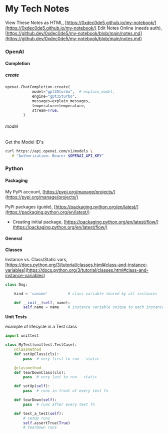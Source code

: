# My Tech Notes

View These Notes as HTML, [https://0xdec0de5.github.io/my-notebook/](https://0xdec0de5.github.io/my-notebook/)
Edit Notes Online (needs auth), [https://github.dev/0xdec0de5/my-notebook/blob/main/notes.md](https://github.dev/0xdec0de5/my-notebook/blob/main/notes.md)

### OpenAI

#### Completion

##### create

```python
openai.ChatCompletion.create(
            model="gpt35turbo",  # explain_model,
            engine="gpt35turbo",
            messages=explain_messages,
            temperature=temperature,
            stream=True,
        )
```

###### model

Get the Model ID's 

```bash
curl https://api.openai.com/v1/models \
  -H "Authorization: Bearer $OPENAI_API_KEY"
```

### Python

#### Packaging

My PyPi account, [https://pypi.org/manage/projects/](https://pypi.org/manage/projects/)

PyPi packages (guide), [https://packaging.python.org/en/latest/](https://packaging.python.org/en/latest/)

- Creating initial package, [https://packaging.python.org/en/latest/flow/](https://packaging.python.org/en/latest/flow/)

#### General

__Classes__

Instance vs. Class/Static vars, [https://docs.python.org/3/tutorial/classes.html#class-and-instance-variables](https://docs.python.org/3/tutorial/classes.html#class-and-instance-variables)

```python
class Dog:

    kind = 'canine'         # class variable shared by all instances

    def __init__(self, name):
        self.name = name    # instance variable unique to each instance

```

__Unit Tests__

example of lifecycle in a Test class

```python
import unittest

class MyTest(unittest.TestCase):
    @classmethod
    def setUpClass(cls):
        pass  # very first to run - static

    @classmethod
    def tearDownClass(cls):
        pass  # very last to run - static

    def setUp(self):
        pass  # runs in front of every test fn

    def tearDown(self):
        pass  # runs after every test fn

    def test_a_test(self):
        # setUp runs
        self.assertTrue(True)
        # tearDown runs

```
